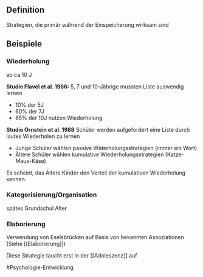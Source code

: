 ## Definition
Strategien, die primär während der Einspeicherung wirksam sind

## Beispiele
### Wiederholung
ab ca 10 J 

**Studie Flavel et al. 1966:**
5, 7 und 10-Jährige mussten Liste auswendig lernen
- 10% der 5J
- 60% der 7J
- 85% der 10J nutzen Wiederholung

**Studie Ornstein et al. 1988**
Schüler werden aufgefordert eine Liste durch lautes Wiederholen zu lernen
- Junge Schüler wählen passive Widerholungsstrategien (immer ein Wort)
- Ältere Schüler wählen kumulative Wiederholungsstrategien (Katze-Maus-Käse)

Es scheint, das Ältere Kinder den Verteil der kumulativen Wiederholung kennen.

### Kategorisierung/Organisation
spätes Grundschul Alter

### Elaborierung
Verwendung von Eselsbrücken auf Basis von bekannten Assoziationen (Siehe [[Elaborierung]]) 

Diese Strategie taucht erst in der [[Adoleszenz]] auf

#Psychologie-Entwicklung 
